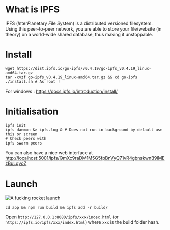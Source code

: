 # What is IPFS
IPFS (*I*nter*P*lanetary *F*ile *S*ystem) is a distributed versioned filesystem. Using this peer-to-peer network, you are able to store your file/website (in theory) on a world-wide shared database, thus making it unstoppable.  

# Install
```shell
wget https://dist.ipfs.io/go-ipfs/v0.4.19/go-ipfs_v0.4.19_linux-amd64.tar.gz
tar -xvzf go-ipfs_v0.4.19_linux-amd64.tar.gz && cd go-ipfs
./install.sh # As root !
```

For windows : https://docs.ipfs.io/introduction/install/  

# Initialisation
```shell
ipfs init
ipfs daemon &> ipfs.log & # Does not run in background by default use this or screen
# Check peers with
ipfs swarm peers
```
You can also have a nice web interface at [http://localhost:5001/ipfs/QmXc9raDM1M5G5fpBnVyQ71vR4gbnskwnB9iMEzBuLgvoZ](http://localhost:5001/ipfs/QmXc9raDM1M5G5fpBnVyQ71vR4gbnskwnB9iMEzBuLgvoZ)  

# Launch
![A fucking rocket launch](https://spacenews.com/wp-content/uploads/2018/12/rocketlab-pickering2.jpg)
```shell
cd app && npm run build && ipfs add -r build/
```

Open `http://127.0.0.1:8080/ipfs/xxx/index.html` (or `https://ipfs.io/ipfs/xxx/index.html`) where `xxx` is the build folder hash.

